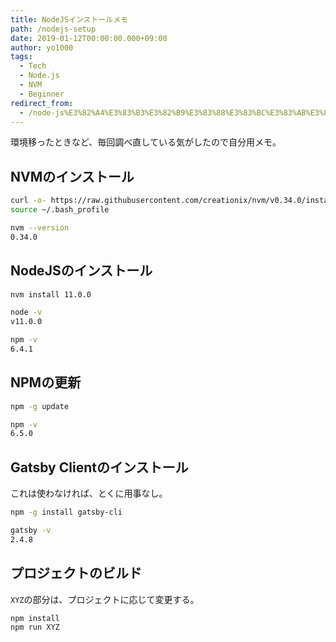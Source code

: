```yaml
---
title: NodeJSインストールメモ
path: /nodejs-setup
date: 2019-01-12T00:00:00.000+09:00
author: yo1000
tags:
  - Tech
  - Node.js
  - NVM
  - Beginner
redirect_from:
  - /node-js%E3%82%A4%E3%83%B3%E3%82%B9%E3%83%88%E3%83%BC%E3%83%AB%E3%83%A1%E3%83%A2
---
```


環境移ったときなど、毎回調べ直している気がしたので自分用メモ。

## NVMのインストール

```bash
curl -o- https://raw.githubusercontent.com/creationix/nvm/v0.34.0/install.sh | bash
source ~/.bash_profile

nvm --version
0.34.0
```

## NodeJSのインストール

```bash
nvm install 11.0.0

node -v
v11.0.0

npm -v
6.4.1
```

## NPMの更新

```bash
npm -g update

npm -v
6.5.0
```

## Gatsby Clientのインストール
これは使わなければ、とくに用事なし。

```bash
npm -g install gatsby-cli

gatsby -v
2.4.8
```

## プロジェクトのビルド
`XYZ`の部分は、プロジェクトに応じて変更する。

```bash
npm install
npm run XYZ
```

